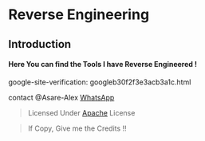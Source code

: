 # Reverse Engineering

## Introduction

#### Here You can find the Tools I have Reverse Engineered !

google-site-verification: googleb30f2f3e3acb3a1c.html

contact @Asare-Alex
<a href=https://wa.me/+233596566340>WhatsApp</a> 
> Licensed Under [Apache](https://choosealicense.com/licenses/apache-2.0/) License
> <meta name="google-site-verification" content="DGbieDBkFhReTAxANVmWYjbNnUg5A5T0qJcZ2Ge7DqQ" />

> If Copy, Give me the Credits !!
